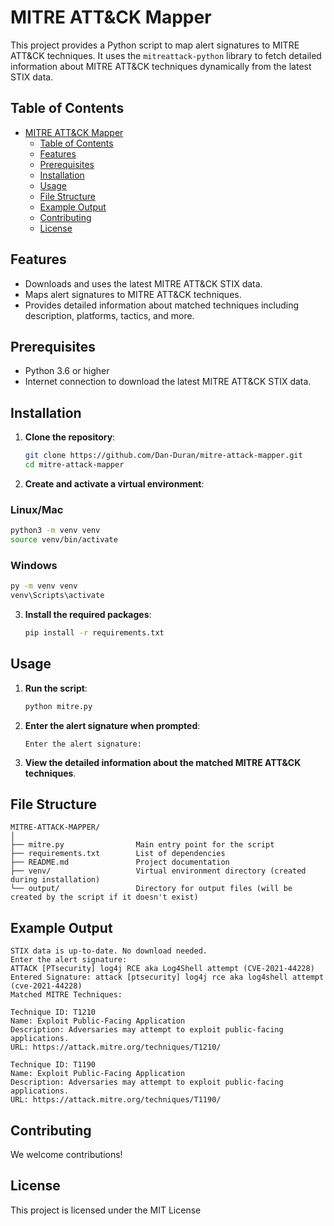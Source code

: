 # MITRE ATT&CK Mapper

This project provides a Python script to map alert signatures to MITRE ATT&CK techniques. It uses the `mitreattack-python` library to fetch detailed information about MITRE ATT&CK techniques dynamically from the latest STIX data.

## Table of Contents

- [MITRE ATT&CK Mapper](#mitre-attck-mapper)
  - [Table of Contents](#table-of-contents)
  - [Features](#features)
  - [Prerequisites](#prerequisites)
  - [Installation](#installation)
  - [Usage](#usage)
  - [File Structure](#file-structure)
  - [Example Output](#example-output)
  - [Contributing](#contributing)
  - [License](#license)

## Features

- Downloads and uses the latest MITRE ATT&CK STIX data.
- Maps alert signatures to MITRE ATT&CK techniques.
- Provides detailed information about matched techniques including description, platforms, tactics, and more.

## Prerequisites

- Python 3.6 or higher
- Internet connection to download the latest MITRE ATT&CK STIX data.

## Installation

1. **Clone the repository**:
   ```sh
   git clone https://github.com/Dan-Duran/mitre-attack-mapper.git
   cd mitre-attack-mapper
   ```

2. **Create and activate a virtual environment**:

### Linux/Mac
   ```sh
   python3 -m venv venv
   source venv/bin/activate
   ```
### Windows
   ```sh
   py -m venv venv
   venv\Scripts\activate
   ```

3. **Install the required packages**:
   ```sh
   pip install -r requirements.txt
   ```

## Usage

1. **Run the script**:
   ```sh
   python mitre.py
   ```

2. **Enter the alert signature when prompted**:
   ```
   Enter the alert signature:
   ```

3. **View the detailed information about the matched MITRE ATT&CK techniques**.

## File Structure

```
MITRE-ATTACK-MAPPER/
│
├── mitre.py                Main entry point for the script
├── requirements.txt        List of dependencies
├── README.md               Project documentation
├── venv/                   Virtual environment directory (created during installation)
└── output/                 Directory for output files (will be created by the script if it doesn't exist)
```

## Example Output

```
STIX data is up-to-date. No download needed.
Enter the alert signature:
ATTACK [PTsecurity] log4j RCE aka Log4Shell attempt (CVE-2021-44228)
Entered Signature: attack [ptsecurity] log4j rce aka log4shell attempt (cve-2021-44228)
Matched MITRE Techniques:

Technique ID: T1210
Name: Exploit Public-Facing Application
Description: Adversaries may attempt to exploit public-facing applications.
URL: https://attack.mitre.org/techniques/T1210/

Technique ID: T1190
Name: Exploit Public-Facing Application
Description: Adversaries may attempt to exploit public-facing applications.
URL: https://attack.mitre.org/techniques/T1190/
```

## Contributing

We welcome contributions!

## License

This project is licensed under the MIT License 
